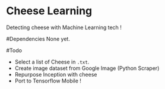 # Cheese Learning
Detecting cheese with Machine Learning tech !

#Dependencies
None yet.

#Todo
- Select a list of Cheese in `.txt`.
- Create image dataset from Google Image (Python Scraper)
- Repurpose Inception with cheese 
- Port to Tensorflow Mobile !
